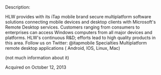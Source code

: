 Description:

HLW provides with its iTap mobile brand secure multiplatform software solutions connecting mobile devices and desktop clients with Microsoft's Remote Desktop services. Customers ranging from consumers to enterprises can access Windows computers from all major devices and platforms. HLW's continuous R&D; efforts lead to high quality products in this area. Follow us on Twitter: @itapmobile Specialties Multiplatform remote desktop applications ( Android, IOS, Linux, Mac)

(not much information about it)

Acquired on October 12, 2013